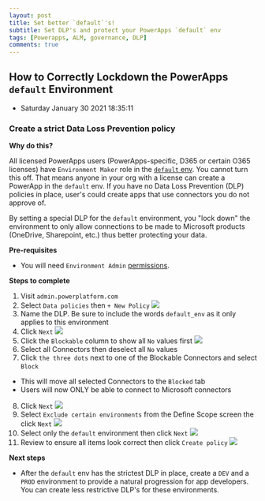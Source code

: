 ```yaml
---
layout: post
title: Set better `default`'s!
subtitle: Set DLP's and protect your PowerApps `default` env
tags: [Powerapps, ALM, governance, DLP]
comments: true
---
```


## How to Correctly Lockdown the PowerApps `default` Environment
- Saturday January 30 2021 18:35:11

### Create a strict Data Loss Prevention policy

**Why do this?**

All licensed PowerApps users (PowerApps-specific, D365 or certain O365 licenses) have `Environment Maker` role in the [`default` env](https://docs.microsoft.com/en-us/power-platform/admin/environments-overview#the-default-environment). You cannot turn this off. That means anyone in your org with a license can create a PowerApp in the `default` env. If you have no Data Loss Prevention (DLP) policies in place, user's could create apps that use connectors you do not approve of.

By setting a special DLP for the `default` environment, you "lock down" the environment to only allow connections to be made to Microsoft products (OneDrive, Sharepoint, etc.) thus better protecting your data. 

**Pre-requisites**
- You will need `Environment Admin` [permissions](https://docs.microsoft.com/en-us/power-platform/admin/database-security#predefined-security-roles).

**Steps to complete**
1. Visit `admin.powerplatform.com`
2. Select `Data policies` then `+ New Policy`
![](assets\2021-01-30-19-22-17.png)
3. Name the DLP. Be sure to include the words `default_env` as it only applies to this environment
4. Click `Next`
![](assets\2021-01-30-19-23-15.png)
5. Click the `Blockable` column to show all `No` values first
![](assets\2021-01-30-19-24-37.png)
6. Select all Connectors then deselect all `No` values
7. Click `the three dots` next to one of the Blockable Connectors and select `Block`
  - This will move all selected Connectors to the `Blocked` tab
  - Users will now ONLY be able to connect to Microsoft connectors
8. Click `Next`
![](assets\2021-01-30-19-26-22.png)
9. Select `Exclude certain environments` from the Define Scope screen the click `Next`
![](assets\2021-01-30-19-27-29.png)
10. Select only the `default` environment then click `Next`
![](assets\2021-01-30-19-28-04.png)
11. Review to ensure all items look correct then click `Create policy`
![](assets\2021-01-30-19-31-54.png)

**Next steps**
- After the `default` env has the strictest DLP in place, create a `DEV` and a `PROD` environment to provide a natural progression for app developers. You can create less restrictive DLP's for these environments.
